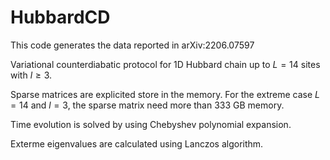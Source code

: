 # HubbardCD

This code generates the data reported in arXiv:2206.07597

Variational counterdiabatic protocol for 1D Hubbard chain up to $L = 14$ sites with $l \geqslant 3$.

Sparse matrices are explicited store in the memory. For the extreme case $L = 14$ and $l = 3$, the sparse matrix need more than 333 GB memory.

Time evolution is solved by using Chebyshev polynomial expansion.

Exterme eigenvalues are calculated using Lanczos algorithm.

